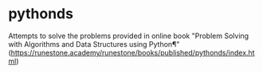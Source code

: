 # pythonds
Attempts to solve the problems provided in online book "Problem Solving with Algorithms and Data Structures using Python¶" (https://runestone.academy/runestone/books/published/pythonds/index.html)
